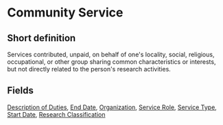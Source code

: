 # Community Service
## Short definition
Services contributed, unpaid, on behalf of one's locality, social, religious, occupational, or other group sharing common characteristics or interests, but not directly related to the person's research activities.
## Fields
[Description of Duties](../Object-Fields/Community%20Service/Description%20of%20Duties.md),
[End Date](../Object-Fields/Community%20Service/End%20Date.md),
[Organization](../Object-Fields/Community%20Service/Organization.md),
[Service Role](../Object-Fields/Community%20Service/Service%20Role.md),
[Service Type](../Object-Fields/Community%20Service/Service%20Type.md),
[Start Date](../Object-Fields/Community%20Service/Start%20Date.md),
[Research Classification](../Object-Fields/Community%20Service/Research%20Classification.md)

